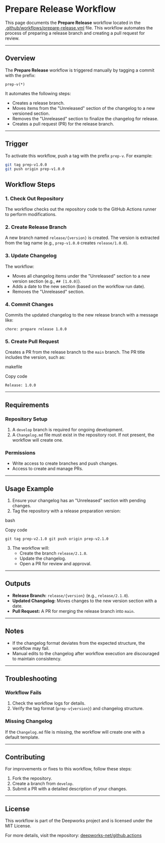 # Prepare Release Workflow

This page documents the **Prepare Release** workflow located in the [.github/workflows/prepare-release.yml](https://github.com/deepworks-net/github.actions/blob/main/.github/workflows/prepare-release.yml) file. This workflow automates the process of preparing a release branch and creating a pull request for review.

---

## Overview

The **Prepare Release** workflow is triggered manually by tagging a commit with the prefix: 

`prep-v(*)` 

It automates the following steps:

- Creates a release branch.
- Moves items from the "Unreleased" section of the changelog to a new versioned section.
- Removes the "Unreleased" section to finalize the changelog for release.
- Creates a pull request (PR) for the release branch.

---

## Trigger

To activate this workflow, push a tag with the prefix `prep-v`. For example:

```bash
git tag prep-v1.0.0
git push origin prep-v1.0.0
```

## Workflow Steps

### 1. **Check Out Repository**

The workflow checks out the repository code to the GitHub Actions runner to perform modifications.

### 2. **Create Release Branch**

A new branch named `release/{version}` is created. The version is extracted from the tag name (e.g., `prep-v1.0.0` creates `release/1.0.0`).

### 3. **Update Changelog**

The workflow:

- Moves all changelog items under the "Unreleased" section to a new version section (e.g., `## [1.0.0]`).
- Adds a date to the new section (based on the workflow run date).
- Removes the "Unreleased" section.

### 4. **Commit Changes**

Commits the updated changelog to the new release branch with a message like:

```arduino
chore: prepare release 1.0.0
```

### 5. **Create Pull Request**

Creates a PR from the release branch to the `main` branch. The PR title includes the version, such as:

makefile

Copy code

`Release: 1.0.0`

---

## Requirements

### Repository Setup

1. A `develop` branch is required for ongoing development.
2. A `Changelog.md` file must exist in the repository root. If not present, the workflow will create one.

### Permissions

- Write access to create branches and push changes.
- Access to create and manage PRs.

---

## Usage Example

1. Ensure your changelog has an "Unreleased" section with pending changes.
2. Tag the repository with a release preparation version:

bash

Copy code

`git tag prep-v2.1.0 git push origin prep-v2.1.0`

3. The workflow will:
    - Create the branch `release/2.1.0`.
    - Update the changelog.
    - Open a PR for review and approval.

---

## Outputs

- **Release Branch:** `release/{version}` (e.g., `release/2.1.0`).
- **Updated Changelog:** Moves changes to the new version section with a date.
- **Pull Request:** A PR for merging the release branch into `main`.

---

## Notes

- If the changelog format deviates from the expected structure, the workflow may fail.
- Manual edits to the changelog after workflow execution are discouraged to maintain consistency.

---

## Troubleshooting

### Workflow Fails

1. Check the workflow logs for details.
2. Verify the tag format (`prep-v{version}`) and changelog structure.

### Missing Changelog

If the `Changelog.md` file is missing, the workflow will create one with a default template.

---

## Contributing

For improvements or fixes to this workflow, follow these steps:

1. Fork the repository.
2. Create a branch from `develop`.
3. Submit a PR with a detailed description of your changes.

---

## License

This workflow is part of the Deepworks project and is licensed under the MIT License.

For more details, visit the repository: [deepworks-net/github.actions](https://github.com/deepworks-net/github.actions)